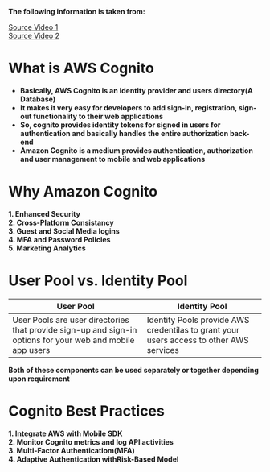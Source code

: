 **The following information is taken from:**

[Source Video 1](https://youtu.be/EaDMG4amEfk)\
[Source Video 2](https://youtu.be/jTu--LpjA18)

# What is AWS Cognito

- **Basically, AWS Cognito is an identity provider and users directory(A Database)**
- **It makes it very easy for developers to add sign-in, registration, sign-out functionality to their web applications**
- **So, cognito provides identity tokens for signed in users for authentication and basically handles the entire authorization back-end**
- **Amazon Cognito is a medium provides authentication, authorization and user management to mobile and web applications**

# Why Amazon Cognito

**1. Enhanced Security**\
**2. Cross-Platform Consistancy**\
**3. Guest and Social Media logins**\
**4. MFA and Password Policies**\
**5. Marketing Analytics**

# User Pool vs. Identity Pool


| User Pool | Identity Pool |
| --------- | ------------- |
| User Pools are user directories that provide sign-up and sign-in options for your web and mobile app users | Identity Pools provide AWS credentilas to grant your users access to other AWS services |

**Both of these components can be used separately or together depending upon requirement**

# Cognito Best Practices

**1. Integrate AWS with Mobile SDK**\
**2. Monitor Cognito metrics and log API activities**\
**3. Multi-Factor Authenticatiom(MFA)**\
**4. Adaptive Authentication withRisk-Based Model**
